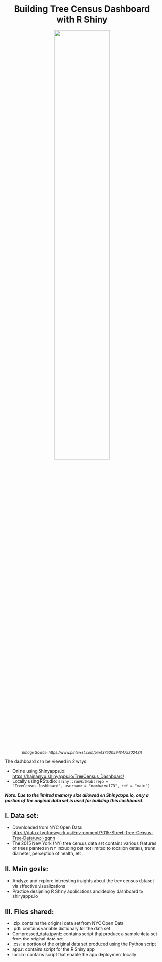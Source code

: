 <h1 align="center">
Building Tree Census Dashboard with R Shiny
</h1>
<p align="center">
<img src= "https://i.pinimg.com/originals/26/c2/ab/26c2ab08e01bb8205bf40502fb7aea6b.jpg" 
alt="" title="Image Source: https://www.pinterest.com/pin/137500594847520243/" width="60%" height="60%">
</p>
<p align="center">
<sup><i>(Image Source: https://www.pinterest.com/pin/137500594847520243/)</i></sup>
<!--- <sup><i><a href="https://www.pinterest.com/pin/137500594847520243">Image Source</a></i></sup> --->
</p>

The dashboard can be viewed in 2 ways:
- Online using Shinyapps.io: https://hainamvu.shinyapps.io/TreeCensus_Dashboard/
- Locally using RStudio: ``shiny::runGitHub(repo = "TreeCensus_Dashboard", username = "namhaivu173", ref = "main")``

<p>
<b><i>Note: Due to the limited memory size allowed on Shinyapps.io, only a portion of the original data set is used for building this dashboard.</i></b>
</p>

## I. Data set:
- Downloaded from NYC Open Data: https://data.cityofnewyork.us/Environment/2015-Street-Tree-Census-Tree-Data/uvpi-gqnh
- The 2015 New York (NY) tree census data set contains various features of trees planted in NY including but not limited to location details, trunk diameter, perception of health, etc.

## II. Main goals:

- Analyze and explore interesting insights about the tree census dataset via effective visualizations
- Practice designing R Shiny applications and deploy dashboard to shinyapps.io

## III. Files shared:

- .zip: contains the original data set from NYC Open Data
- .pdf: contains variable dictionary for the data set
- Compressed_data.ipynb: contains script that produce a sample data set from the original data set
- .csv: a portion of the original data set produced using the Python script
- app.r: contains script for the R Shiny app
- local.r: contains script that enable the app deployment locally
